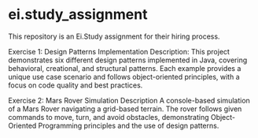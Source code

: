 # ei.study_assignment
This repository is an Ei.Study assignment for their hiring process.

Exercise 1: Design Patterns Implementation
Description:
This project demonstrates six different design patterns implemented in Java, covering behavioral, creational, and structural patterns. Each example provides a unique use case scenario and follows object-oriented principles, with a focus on code quality and best practices.


Exercise 2: Mars Rover Simulation
Description
A console-based simulation of a Mars Rover navigating a grid-based terrain. The rover follows given commands to move, turn, and avoid obstacles, demonstrating Object-Oriented Programming principles and the use of design patterns.
